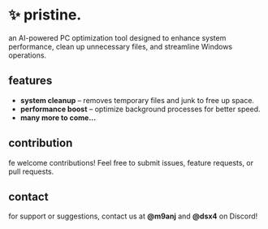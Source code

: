 # ✨ pristine.

an AI-powered PC optimization tool designed to enhance system performance, clean up unnecessary files, and streamline Windows operations.

## features
- **system cleanup** – removes temporary files and junk to free up space.
- **performance boost** – optimize background processes for better speed.
- **many more to come...**


## contribution
fe welcome contributions! Feel free to submit issues, feature requests, or pull requests.

## contact
for support or suggestions, contact us at **@m9anj** and **@dsx4** on Discord!


